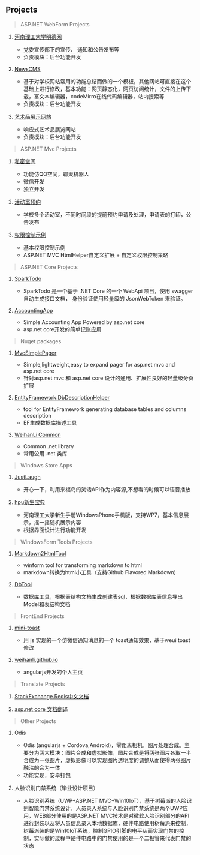 ## Projects

> ASP.NET WebForm Projects

1. [河南理工大学明德网](http://218.196.240.149:8080/)

    - 党委宣传部下的宣传、 通知和公告发布等
    - 负责模块：后台功能开发

1. [NewsCMS](https://github.com/WeihanLi/NewsCMS)

    - 基于对学校网站常用的功能总结而做的一个模板，其他网站可直接在这个基础上进行修改，基本功能：网页静态化，网页访问统计，文件的上传下载，富文本编辑器，codeMirro在线代码编辑器，站内搜索等
    - 负责模块：后台功能开发

1. [艺术品展示网站](https://github.com/WeihanLi/ArtGallery)

    - 响应式艺术品展览网站
    - 负责模块：后台功能开发

> ASP.NET Mvc Projects

1. [私密空间](https://github.com/WeihanLi/PrivateSpaceDemo)

    - 功能仿QQ空间，聊天机器人
    - 微信开发
    - 独立开发

1. [活动室预约](https://github.com/WeihanLi/ActivityReservation)

    - 学校多个活动室，不同时间段的提前预约申请及处理，申请表的打印，公告发布

1. [权限控制示例](https://github.com/WeihanLi/AccessControlDemo)

    - 基本权限控制示例
    - ASP.NET MVC HtmlHelper自定义扩展 + 自定义权限控制策略

> ASP.NET Core Projects

1. [SparkTodo](https://github.com/WeihanLi/SparkTodo)

    - SparkTodo 是一个基于 .NET Core 的一个 WebApi 项目，使用 swagger 自动生成接口文档， 身份验证使用轻量级的 JsonWebToken 来验证。

1. [AccountingApp](https://github.com/WeihanLi/AccountingApp)

    - Simple Accounting App Powered by asp.net core
    - asp.net core开发的简单记账应用

> Nuget packages

1. [MvcSimplePager](https://github.com/WeihanLi/MvcSimplePager)

    - Simple,lightweight,easy to expand pager for asp.net mvc and asp.net core
    - 针对asp.net mvc 和 asp.net core 设计的通用、扩展性良好的轻量级分页扩展

1. [EntityFramework.DbDescriptionHelper](https://github.com/WeihanLi/EntityFramework.DbDescriptionHelper)

    - tool for EntityFramework generating database tables and columns description
    - EF生成数据库描述工具

1. [WeihanLi.Common](https://github.com/WeihanLi/WeihanLi.Common)

    - Common .net library
    - 常用公用 .net 类库

> Windows Store Apps

1. [JustLaugh](https://www.microsoft.com/zh-cn/store/p/justlaugh/9nblggh3ddhm?rtc=1)

    - 开心一下，利用来福岛的笑话API作为内容源,不想看的时候可以语音播放

1. [hpu新生宝典](https://www.microsoft.com/zh-cn/store/p/hpu%E6%96%B0%E7%94%9F%E5%AE%9D%E5%85%B8/9wzdncrdhz6d)

    - 河南理工大学新生手册WindowsPhone手机版，支持WP7，基本信息展示，摇一摇随机展示内容
    - 根据界面设计进行功能开发

> WindowsForm Tools Projects

1. [Markdown2HtmlTool](https://github.com/WeihanLi/Markdown2HtmlTool)

    - winform tool for transforming markdown to html
    - markdown转换为html小工具（支持Github Flavored Markdown)

1. [DbTool](https://github.com/WeihanLi/DbTool)

    - 数据库工具，根据表结构文档生成创建表sql，根据数据库表信息导出Model和表结构文档

> FrontEnd Projects

1. [mini-toast](https://github.com/WeihanLi/mini_toast)

    - 用 js 实现的一个仿微信通知消息的一个 toast通知效果，基于weui toast修改

1. [weihanli.github.io](https://github.com/WeihanLi/weihanli.github.io)
    
    - angularjs开发的个人主页

> Translate Projects

1. [StackExchange.Redis中文文档](http://weihanli.xyz/StackExchange.Redis-docs-cn/)

1. [asp.net core 文档翻译](https://weihanli.gitbooks.io/asp-net-core-documentation/content/)


> Other Projects

1. Odis

    - Odis (angularjs + Cordova,Android)，零距离相机，图片处理合成。主要分为两大模块：图片合成和虚拟影像，图片合成是将两张图片各取一半合成为一张图片，虚拟影像可以实现图片透明度的调整从而使得两张图片融洽的合为一体
    - 功能实现，安卓打包

1. 人脸识别门禁系统（毕业设计项目）

    - 人脸识别系统（UWP+ASP.NET MVC+Win10IoT），基于树莓派的人脸识别智能门禁系统设计，人员录入系统与人脸识别门禁系统是两个UWP应用，WEB部分使用的是ASP.NET MVC技术是对微软人脸识别部分的API进行封装以及将人员信息录入本地数据库，硬件电路使用树莓派来控制，树莓派装的是Win10IoT系统，控制GPIO引脚的电平从而实现门禁的控制，实际做的过程中硬件电路中的门禁使用的是一个二极管来代表门禁的状态